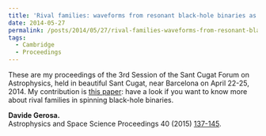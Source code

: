 ```yaml
---
title: 'Rival families: waveforms from resonant black-hole binaries as probes of their astrophysical formation history'
date: 2014-05-27
permalink: /posts/2014/05/27/rival-families-waveforms-from-resonant-black-hole-binaries-as-probes-of-their-astrophysical-formation-history
tags:
  - Cambridge
  - Proceedings
---
```


These are my proceedings of the 3rd Session of the Sant Cugat Forum on Astrophysics, held in beautiful Sant Cugat, near Barcelona on April 22-25, 2014. My contribution is [this paper](<http://arxiv.org/abs/arXiv:1507.05587>): have a look if you want to know more about rival families in spinning black-hole binaries.

**Davide Gerosa.**  
Astrophysics and Space Science Proceedings 40 (2015) [137-145](<http://link.springer.com/chapter/10.1007%2F978-3-319-10488-1_12>).

